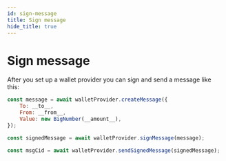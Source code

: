 ```yaml
---
id: sign-message
title: Sign message
hide_title: true
---
```


# Sign message
After you set up a wallet provider you can sign and send a message like this:
``` javascript
const message = await walletProvider.createMessage({
    To: __to__,
    From: __from__,
    Value: new BigNumber(__amount__),
});

const signedMessage = await walletProvider.signMessage(message);

const msgCid = await walletProvider.sendSignedMessage(signedMessage);
```